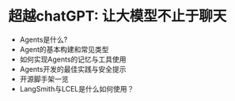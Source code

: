 # 超越chatGPT: 让大模型不止于聊天
- Agents是什么?
- Agent的基本构建和常见类型
- 如何实现Agents的记忆与工具使用
- Agents开发的最佳实践与安全提示
- 开源脚手架一览
- LangSmith与LCEL是什么如何使用？